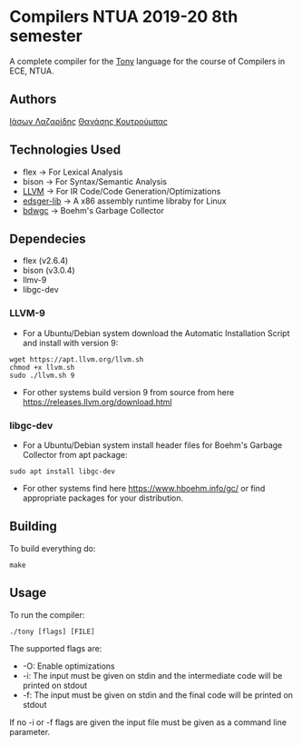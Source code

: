 # Compilers NTUA 2019-20 8th semester
A complete compiler for the [Tony](https://courses.softlab.ntua.gr/compilers/2020a/tony2020.pdf) language for the course of Compilers in ECE, NTUA.

## Authors
[Ιάσων Λαζαρίδης](https://github.com/jasonlazar)
[Θανάσης Κουτρούμπας](https://github.com/thanoskoutr)


## Technologies Used
- flex &#8594; For Lexical Analysis
- bison &#8594; For Syntax/Semantic Analysis
- [LLVM](https://llvm.org/) &#8594; For IR Code/Code Generation/Optimizations
- [edsger-lib](https://github.com/abenetopoulos/edsger_lib) &#8594; A x86 assembly runtime libraby for Linux
- [bdwgc](https://www.hboehm.info/gc/) &#8594; Boehm's Garbage Collector


## Dependecies
- flex (v2.6.4)
- bison (v3.0.4)
- llmv-9
- libgc-dev

### LLVM-9
- For a Ubuntu/Debian system download the Automatic Installation Script and install with version 9:
```
wget https://apt.llvm.org/llvm.sh
chmod +x llvm.sh
sudo ./llvm.sh 9
```
- For other systems build version 9 from source from here https://releases.llvm.org/download.html

### libgc-dev
- For a Ubuntu/Debian system install header files for Boehm's Garbage Collector from apt package:
```
sudo apt install libgc-dev
```
- For other systems find here https://www.hboehm.info/gc/ or find appropriate packages for your distribution.

## Building
To build everything do:
```
make
```

## Usage
To run the compiler:
```
./tony [flags] [FILE]
```
The supported flags are:
- -O: Enable optimizations
- -i: The input must be given on stdin and the intermediate code will be printed on stdout
- -f: The input must be given on stdin and the final code will be printed on stdout

If no -i or -f flags are given the input file must be given as a command line parameter.
